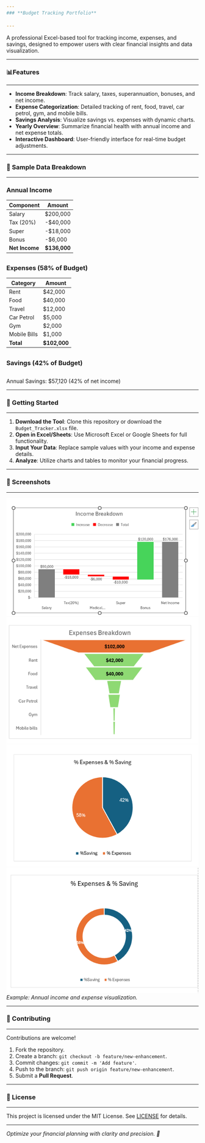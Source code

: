 ```yaml
---
### **Budget Tracking Portfolio**

---
```


A professional Excel-based tool for tracking income, expenses, and savings, designed to empower users with clear financial insights and data visualization.

---
### 📊**Features**

---

- **Income Breakdown**: Track salary, taxes, superannuation, bonuses, and net income.
- **Expense Categorization**: Detailed tracking of rent, food, travel, car petrol, gym, and mobile bills.
- **Savings Analysis**: Visualize savings vs. expenses with dynamic charts.
- **Yearly Overview**: Summarize financial health with annual income and net expense totals.
- **Interactive Dashboard**: User-friendly interface for real-time budget adjustments.
 
---
 ### **📂 Sample Data Breakdown**
 
---

### Annual Income
| Component       | Amount       |
|-----------------|--------------|
| Salary          | $200,000     |
| Tax (20%)       | -$40,000     |
| Super           | -$18,000     |
| Bonus           | -$6,000      |
| **Net Income**  | **$136,000** |
##
### Expenses (58% of Budget)
| Category        | Amount       |
|-----------------|--------------|
| Rent            | $42,000      |
| Food            | $40,000      |
| Travel          | $12,000      |
| Car Petrol      | $5,000       |
| Gym             | $2,000       |
| Mobile Bills    | $1,000       |
| **Total**       | **$102,000** |
##
### Savings (42% of Budget)
##
Annual Savings: $57,120 (42% of net income)

---
### 🚀 Getting Started
---

1. **Download the Tool**: Clone this repository or download the `Budget_Tracker.xlsx` file.
2. **Open in Excel/Sheets**: Use Microsoft Excel or Google Sheets for full functionality.
3. **Input Your Data**: Replace sample values with your income and expense details.
4. **Analyze**: Utilize charts and tables to monitor your financial progress.

---

### 📸 Screenshots
---

![Income Breakdown](incomebreakdown.png)
![Expenses Breakdown](Expensesbreakdown.png)
![%Saving And %Expenses Pie Chart](Expenses&Saving_piechart.png)
![%Saving And %Expenses](%Expenses&Saving_Doughnut.png)
*Example: Annual income and expense visualization.*

---

### 🤝 Contributing
---
Contributions are welcome!  
1. Fork the repository.  
2. Create a branch: `git checkout -b feature/new-enhancement`.  
3. Commit changes: `git commit -m 'Add feature'`.  
4. Push to the branch: `git push origin feature/new-enhancement`.  
5. Submit a **Pull Request**.

---

### 📜 License
---

This project is licensed under the MIT License. See [LICENSE](LICENSE) for details.

---


*Optimize your financial planning with clarity and precision. 🌟*
